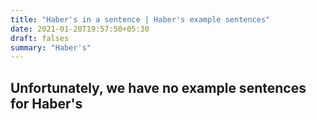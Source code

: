 ```yaml
---
title: "Haber's in a sentence | Haber's example sentences"
date: 2021-01-20T19:57:50+05:30
draft: falses
summary: "Haber's"
---
```

## Unfortunately, we have no example sentences for Haber's                 
